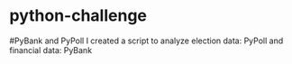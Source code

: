 # python-challenge

#PyBank and PyPoll
  I created a script to analyze election data: PyPoll and financial data: PyBank
  
 
